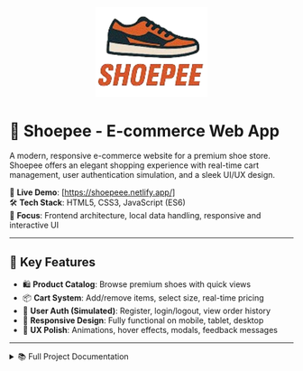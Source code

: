 <div align="center">
  <img src="assets/img/logoshoepee.png" alt="Shoepee Logo" width="200" height="auto">
</div>

# 🥾 Shoepee - E-commerce Web App

A modern, responsive e-commerce website for a premium shoe store. Shoepee offers an elegant shopping experience with real-time cart management, user authentication simulation, and a sleek UI/UX design.

📍 **Live Demo**: [https://shoepeee.netlify.app/]  
🛠️ **Tech Stack**: HTML5, CSS3, JavaScript (ES6)  
🎯 **Focus**: Frontend architecture, local data handling, responsive and interactive UI

---

## 🔑 Key Features

- 🛍️ **Product Catalog**: Browse premium shoes with quick views
- 📦 **Cart System**: Add/remove items, select size, real-time pricing
- 👤 **User Auth (Simulated)**: Register, login/logout, view order history
- 🎨 **Responsive Design**: Fully functional on mobile, tablet, desktop
- 💬 **UX Polish**: Animations, hover effects, modals, feedback messages

---

<details>
<summary>📚 Full Project Documentation</summary>

## 🛍️ Shopping Experience

- **Product Catalog**: Grid view of premium shoes
- **Search & Filter**: Search products by keyword or price range
- **Quick View Modals**: View product details in a popup
- **Size Selector**: Choose shoe sizes (36–43)
- **Clean Layout**: Clear, minimal layout focused on conversions

## 🛒 Cart & Checkout

- **Add to Cart**: Dynamic cart management via localStorage
- **Quantity Control**: Increase/decrease items in cart
- **Live Total Price**: Auto-updating total calculation
- **Checkout Flow**: Form for user info with simulated confirmation
- **Error Handling**: Prevent checkout with incomplete forms

## 👤 User Management (Simulated)

- **Register/Login**: Basic account simulation using local/session storage
- **Logout**: Clears session and returns to homepage
- **Order History**: Track recent checkouts with persistence

## 💡 UX & Design

- **Responsive Design**: Mobile-first with breakpoints for all devices
- **Glassmorphism UI**: Clean visuals, cards, and modal overlays
- **Keyboard Navigation**: ARIA-compliant where applicable
- **CSS Animations**: Transitions, hover effects, slide-in modals

---

## 🛠️ Technologies Used

### Frontend:
- **HTML5**: Semantic layout & structure
- **CSS3**: Custom properties, Grid, Flexbox
- **JavaScript (ES6+)**: Functional logic and DOM control

### Browser APIs:
- **LocalStorage & SessionStorage**: Cart and auth persistence
- **Event Listeners**: For dynamic interaction
- **Form Validation**: Client-side checks

---

## 📁 Folder Structure

```
Shoepee/
├── assets/
│ ├── css/
│ │ ├── base.css
│ │ ├── navbar.css
│ │ ├── hero.css
│ │ ├── products.css
│ │ ├── cart.css
│ │ ├── modals.css
│ │ ├── forms.css
│ │ ├── footer.css
│ │ ├── order-history.css
│ │ └── utilities.css
│ ├── js/
│ │ ├── script.js
│ │ └── animations.js
│ └── img/
│ ├── logoshoepee.png
│ ├── product1-8.png
│ └── background.png
├── index.html
├── products.html
├── login.html
├── register.html
├── order-history.html
└── README.md
```

---

## 🧪 How to Run

### Option 1: Direct View
1. Download project files  
2. Open `index.html` in browser

### Option 2: Local Dev Server
```bash
# Python 3
python -m http.server 8000

# Or Node.js (if installed)
npx http-server
```

---

## 🔐 Security Features

- **Input Validation**: Frontend form validation
- **Auth Simulation**: Login system with local/session storage
- **Secure Data Handling**: No exposure of sensitive info (demo-only)
- **Cross-browser Tested**: Chrome, Firefox, Edge

---

## 🔧 Customization Tips

- **Add Products**: Insert new product data in HTML files and images in /img/
- **Change Styling**: Edit modular CSS files under /css/
- **Add Pages**: Clone and update HTML + JS files for new features

---

## 🎯 Future Enhancements

- **Backend Integration** (Node/PHP + Database)
- **Real Payment Gateway**
- **Product Reviews & Ratings**
- **Wishlist System**
- **Admin Panel**
- **Email Notifications**

---

## 👨‍💻 About the Developer

**Ian Christian Amistoso**  
🧑‍🎓 BSIT Student  
🌐 Focus: Frontend Development & UI/UX  
🛠️ Tools: HTML, CSS, JS, Git/Github, Local Storage

</details>
